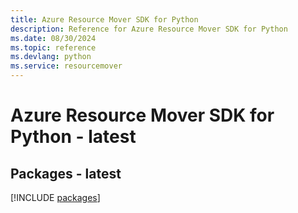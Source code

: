 ```yaml
---
title: Azure Resource Mover SDK for Python
description: Reference for Azure Resource Mover SDK for Python
ms.date: 08/30/2024
ms.topic: reference
ms.devlang: python
ms.service: resourcemover
---
```

# Azure Resource Mover SDK for Python - latest
## Packages - latest
[!INCLUDE [packages](resource-mover-index.md)]